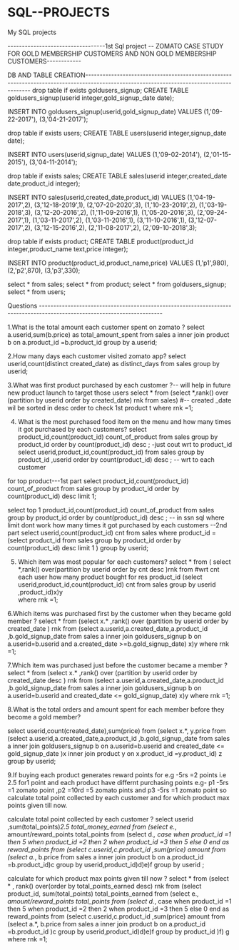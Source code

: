 # SQL--PROJECTS
My SQL projects

----------------------------------1st Sql project -- ZOMATO CASE STUDY FOR GOLD MEMBERSHIP CUSTOMERS AND NON GOLD MEMBERSHIP CUSTOMERS------------

DB AND TABLE CREATION-----------------------------------------------------------------------------------------------------------------------------------------
drop table if exists goldusers_signup;
CREATE TABLE goldusers_signup(userid integer,gold_signup_date date); 

INSERT INTO goldusers_signup(userid,gold_signup_date) 
 VALUES (1,'09-22-2017'),
(3,'04-21-2017');

drop table if exists users;
CREATE TABLE users(userid integer,signup_date date); 

INSERT INTO users(userid,signup_date) 
 VALUES (1,'09-02-2014'),
(2,'01-15-2015'),
(3,'04-11-2014');

drop table if exists sales;
CREATE TABLE sales(userid integer,created_date date,product_id integer); 

INSERT INTO sales(userid,created_date,product_id) 
 VALUES (1,'04-19-2017',2),
(3,'12-18-2019',1),
(2,'07-20-2020',3),
(1,'10-23-2019',2),
(1,'03-19-2018',3),
(3,'12-20-2016',2),
(1,'11-09-2016',1),
(1,'05-20-2016',3),
(2,'09-24-2017',1),
(1,'03-11-2017',2),
(1,'03-11-2016',1),
(3,'11-10-2016',1),
(3,'12-07-2017',2),
(3,'12-15-2016',2),
(2,'11-08-2017',2),
(2,'09-10-2018',3);


drop table if exists product;
CREATE TABLE product(product_id integer,product_name text,price integer); 

INSERT INTO product(product_id,product_name,price) 
 VALUES
(1,'p1',980),
(2,'p2',870),
(3,'p3',330);


select * from sales;
select * from product;
select * from goldusers_signup;
select * from users;

Questions -------------------------------------------------------------------------------------------------------------------------

1.What is the total amount each customer spent on zomato ?
select a.userid,sum(b.price) as total_amount_spent from sales a inner join product b on a.product_id =b.product_id
group by a.userid;

2.How many days each customer visited zomato app?
select userid,count(distinct created_date) as distinct_days from sales group by userid;

3.What was first product purchased by each customer ?-- will help in future new product launch to target those users
select * from 
(select *,rank() over (partition by userid order by created_date) rnk from sales)  #-- created _date wil be sorted in desc order to check 1st product
t where rnk =1;

4. What is the most purchased food item on the menu and how many times it got purchased by each customers?
select product_id,count(product_id) count_of_product from sales group by product_id order by count(product_id) desc ; -just cout wrt to  product_id
select userid,product_id,count(product_id) from sales group by product_id ,userid order by count(product_id) desc ; -- wrt to each customer 

for top product---1st part
select product_id,count(product_id) count_of_product from sales group by product_id order by count(product_id) desc limit 1;

select top 1 product_id,count(product_id) count_of_product from sales group by product_id order by count(product_id) desc ; -- in ssn sql where limit dont work
how many times it got purchased by each customers --2nd part 
select userid,count(product_id) cnt from sales where product_id =
(select product_id from sales group by product_id order by count(product_id) desc limit 1 )
group by userid;

5. Which item was most popular for each customers?
select * from (
select *,rank() over(partition by userid order by cnt desc )rnk  from                     #wrt cnt each user how many product bought for res product_id
(select userid,product_id,count(product_id) cnt from sales group by userid ,product_id)x)y  
where rnk =1;

6.Which items was purchased first by the customer when they became gold member ?
select * from 
(select x.* ,rank() over (partition by userid order by created_date ) rnk from
(select a.userid,a.created_date,a.product_id ,b.gold_signup_date from sales a inner join goldusers_signup b on a.userid=b.userid and a.created_date >=b.gold_signup_date) x)y where rnk =1;

7.Which item was purchased just before the customer became a member ? 
select * from 
(select x.* ,rank() over (partition by userid order by created_date desc ) rnk from
(select a.userid,a.created_date,a.product_id ,b.gold_signup_date from sales a inner join goldusers_signup b on a.userid=b.userid and created_date <= gold_signup_date) x)y where rnk =1;

8.What is the total orders and amount spent for each member before they become a gold member?

select userid,count(created_date),sum(price) from 
(select x.*, y.price from
(select a.userid,a.created_date,a.product_id ,b.gold_signup_date from sales a inner join goldusers_signup b on a.userid=b.userid and created_date <= gold_signup_date )x inner join product y on x.product_id =y.product_id) z
group by userid;


9.If buying each product generates reward points for e.g -5rs =2 points i.e 2.5 for1 point and each product have differnt purchasing points e.g- p1 -5rs =1 zomato point ,p2 =10rd =5 zomato pints and p3 -5rs =1 zomato point so calculate total point collected by each customer and for which product max points given till now.

calculate total point collected by each customer ?
select userid ,sum(total_points)*2.5  total_money_earned from 
(select e.*, amount/reward_points total_points from
(select d.*, case when product_id =1 then 5 when product_id =2 then 2 when product_id =3 then 5 else 0 end as reward_points from
(select c.userid,c.product_id ,sum(price) amount from
(select a.*, b.price from sales a inner join product b on a.product_id =b.product_id)c group by userid,product_id)d)e)f group by userid ;


calculate for which product max points given till now ?
select * from 
(select * , rank() over(order by total_points_earned desc) rnk from
(select product_id, sum(total_points) total_points_earned from
(select e.*, amount/reward_points total_points from
(select d.*, case when product_id =1 then 5 when product_id =2 then 2 when product_id =3 then 5 else 0 end as reward_points from
(select c.userid,c.product_id ,sum(price) amount from
(select a.*, b.price from sales a inner join product b on a.product_id =b.product_id )c group by userid,product_id)d)e)f group by product_id )f) g where rnk =1;

